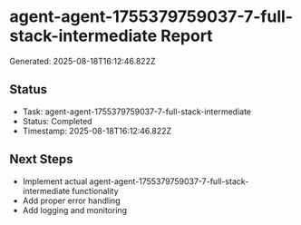 # agent-agent-1755379759037-7-full-stack-intermediate Report

Generated: 2025-08-18T16:12:46.822Z

## Status
- Task: agent-agent-1755379759037-7-full-stack-intermediate
- Status: Completed
- Timestamp: 2025-08-18T16:12:46.822Z

## Next Steps
- Implement actual agent-agent-1755379759037-7-full-stack-intermediate functionality
- Add proper error handling
- Add logging and monitoring
